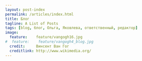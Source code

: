 ```yaml
---
layout: post-index
permalink: /articles/index.html
title: Блог
tagline: A List of Posts
tags: [blog, блог, Ольга, Яковлева, ответственный, редактор]
image:
  feature:    feature/vangogh16.jpg
#  feature:    feature/vangogh4_blog.jpg
  credit:     Винсент Ван Гог
  creditlink: http://www.wikimedia.org/
---
```

